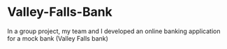 # Valley-Falls-Bank
In a group project, my team and I developed an online banking application for a mock bank (Valley Falls bank)
